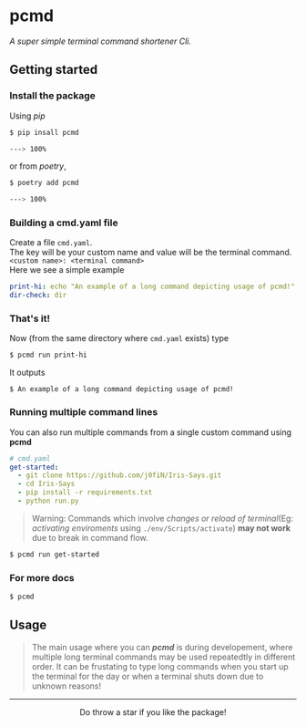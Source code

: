 # pcmd

_A super simple terminal command shortener Cli._  


## Getting started
### Install the package
Using _pip_
```bash
$ pip insall pcmd

---> 100%
```
or from _poetry_,
```bash
$ poetry add pcmd

---> 100%
```
### Building a cmd.yaml file
Create a file `cmd.yaml`.  
The key will be your custom name and value will be the terminal command.
```<custom name>: <terminal command>```  
Here we see a simple example
```yaml
print-hi: echo "An example of a long command depicting usage of pcmd!"
dir-check: dir
```
### That's it!
Now (from the same directory where `cmd.yaml` exists)  type
```bash
$ pcmd run print-hi
```
It outputs
```console
$ An example of a long command depicting usage of pcmd!
```

### Running multiple command lines
You can also run multiple commands from a single custom command using **pcmd**
```yaml
# cmd.yaml
get-started:
  - git clone https://github.com/j0fiN/Iris-Says.git
  - cd Iris-Says
  - pip install -r requirements.txt
  - python run.py
```
> Warning: Commands which involve _changes or reload of terminal_(Eg: _activating enviroments_ using `./env/Scripts/activate`) **may not work** due to break in command flow.
```bash
$ pcmd run get-started
```

### For more docs
```bash
$ pcmd
```

## Usage
> The main usage where you can ***pcmd*** is during developement, where multiple long terminal commands may be used repeatedtly in different order. It can be frustating to type long commands when you start up the terminal for the day or when a terminal shuts down due to unknown reasons!  

---
<p align=center>Do throw a star if you like the package!</p>
